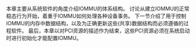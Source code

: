 本章主要从系统软件的角度介绍IOMMU的体系结构。 讨论从建立IOMMU的正常稳态行为开始，着重于IOMMU如何处理各种设备事务。 下一节介绍了用于控制IOMMU的内存中数据结构，以及为正确更新这些(共享)数据结构而必须遵循的过程软件。 最后，本章以对PCI资源的描述作为结束，这些PCI资源必须在系统启动时进行初始化才能配置IOMMU。